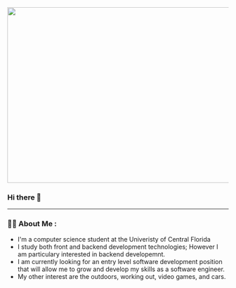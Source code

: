 <div id="header" align="center">
  <img src="https://media.giphy.com/media/PmAjqmm4beKervYzFr/giphy.gif" width="800" height="400">
</div>

### Hi there 👋

---

### 👨‍💻 About Me :
 - I'm a computer science student at the Univeristy of Central Florida
 - I study both front and backend development technologies; However I am particulary interested in backend developemnt.
 - I am currently looking for an entry level software development position that will allow me to grow and develop my skills as a software engineer.
 - My other interest are the outdoors, working out, video games, and cars. 



<!--
**jamalbryan22/jamalbryan22** is a ✨ _special_ ✨ repository because its `README.md` (this file) appears on your GitHub profile.

Here are some ideas to get you started:

- 🔭 I’m currently working on ...
- 🌱 I’m currently learning ...
- 👯 I’m looking to collaborate on ...
- 🤔 I’m looking for help with ...
- 💬 Ask me about ...
- 📫 How to reach me: ...
- 😄 Pronouns: ...
- ⚡ Fun fact: ...
-->

